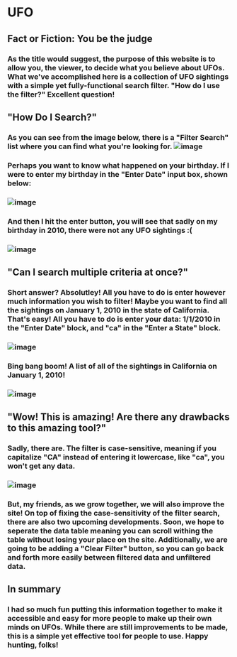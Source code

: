 # UFO
## Fact or Fiction: You be the judge
### As the title would suggest, the purpose of this website is to allow you, the viewer, to decide what you believe about UFOs. What we've accomplished here is a collection of UFO sightings with a simple yet fully-functional search filter. "How do I use the filter?" Excellent question!

## "How Do I Search?"
### As you can see from the image below, there is a "Filter Search" list where you can find what you're looking for. ![image](https://user-images.githubusercontent.com/111928259/210155124-58a1fe95-5302-4fd2-aed7-7cb6155858fb.png)

### Perhaps you want to know what happened on your birthday. If I were to enter my birthday in the "Enter Date" input box, shown below: 
### ![image](https://user-images.githubusercontent.com/111928259/210155155-1808c0db-6868-4a29-b61e-9e2fae30312d.png)
### And then I hit the enter button, you will see that sadly on my birthday in 2010, there were not any UFO sightings :(
### ![image](https://user-images.githubusercontent.com/111928259/210155172-457b2ed6-cba8-4413-be7f-9552249eaeb5.png)

## "Can I search multiple criteria at once?"
### Short answer? Absolutley! All you have to do is enter however much information you wish to filter! Maybe you want to find all the sightings on January 1, 2010 in the state of California. That's easy! All you have to do is enter your data: 1/1/2010 in the "Enter Date" block, and "ca" in the "Enter a State" block. 
### ![image](https://user-images.githubusercontent.com/111928259/210155217-d85f56d4-7fb9-4de1-a336-bad390c744a1.png)
### Bing bang boom! A list of all of the sightings in California on January 1, 2010!
### ![image](https://user-images.githubusercontent.com/111928259/210155231-33dcadd9-0f0c-43ad-9629-c0e5fb094f9f.png)

## "Wow! This is amazing! Are there any drawbacks to this amazing tool?"
### Sadly, there are. The filter is case-sensitive, meaning if you capitalize "CA" instead of entering it lowercase, like "ca", you won't get any data.
### ![image](https://user-images.githubusercontent.com/111928259/210155252-69a31429-2063-44d7-86a4-8c6ec85bcc03.png)
### But, my friends, as we grow together, we will also improve the site! On top of fixing the case-sensitivity of the filter search, there are also two upcoming developments. Soon, we hope to seperate the data table meaning you can scroll withing the table without losing your place on the site. Additionally, we are going to be adding a "Clear Filter" button, so you can go back and forth more easily between filtered data and unfiltered data. 

## In summary
### I had so much fun putting this information together to make it accessible and easy for more people to make up their own minds on UFOs. While there are still improvements to be made, this is a simple yet effective tool for people to use. Happy hunting, folks!
